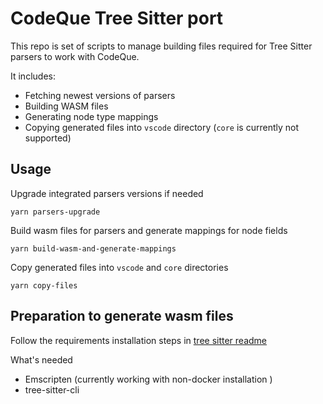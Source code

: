 # CodeQue Tree Sitter port

This repo is set of scripts to manage building files required for Tree Sitter parsers to work with CodeQue.

It includes:
- Fetching newest versions of parsers
- Building WASM files
- Generating node type mappings
- Copying generated files into `vscode` directory (`core` is currently not supported)

## Usage

Upgrade integrated parsers versions if needed

`yarn parsers-upgrade`

Build wasm files for parsers and generate mappings for node fields

`yarn build-wasm-and-generate-mappings`


Copy generated files into `vscode` and `core` directories

`yarn copy-files`

## Preparation to generate wasm files

Follow the requirements installation steps in [tree sitter readme](https://github.com/tree-sitter/tree-sitter/blob/master/lib/binding_web/README.md#generate-wasm-language-files)

What's needed
- Emscripten (currently working with non-docker installation )
- tree-sitter-cli
